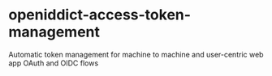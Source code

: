 # openiddict-access-token-management
Automatic token management for machine to machine and user-centric web app OAuth and OIDC flows
